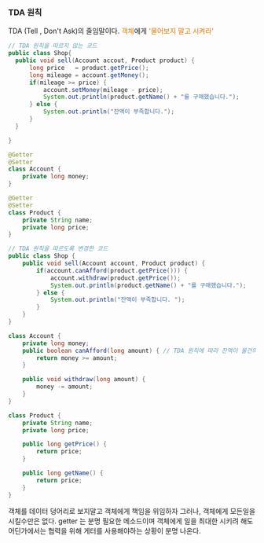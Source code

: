 
### TDA 원칙
TDA (Tell , Don't Ask)의 줄임말이다. 
<font color="#de7802">객체</font>에게 <font color="#de7802">'물어보지 말고 시켜라' </font> 

```java
// TDA 원칙을 따르지 않는 코드
public class Shop{
  public void sell(Account accout, Product product) {
	  long price   = product.getPrice();
	  long mileage = account.getMoney();
	  if(mileage >= price) {
		  account.setMoney(mileage - price);
		  System.out.println(product.getName() + "를 구매했습니다.");
	  } else {
		  System.out.println("잔액이 부족합니다.");
	  }
  }

}

@Getter
@Setter
class Account {
	private long money;
}

@Getter
@Setter
class Product {
	private String name;
	private long price;
}

```

```java
// TDA 원칙을 따르도록 변경한 코드
public class Shop {
	public void sell(Account account, Product product) {
		if(account.canAfford(product.getPrice())) {
			account.withdraw(product.getPrice());
			System.out.println(product.getName() + "를 구매했습니다.");
		} else {
			System.out.println("잔액이 부족합니다. ");
		}
	}
}

class Account {
	private long money;
	public boolean canAfford(long amount) { // TDA 원칙에 따라 잔액이 물건의 가격보다 큰지 확인
		return money >= amount;
	}

	public void withdraw(long amount) {
		money -= amount;
	}
}

class Product {
	private String name;
	private long price;

	public long getPrice() {
		return price;
	}

	public long getName() {
		return price;
	}
}

```

객체를 데이터 덩어리로 보지말고 객체에게 책임을 위임하자
그러나, 객체에게 모든일을 시킬수만은 없다. getter 는 분명 필요한 메소드이며 객체에게 일을 최대한 시키려 해도 어딘가에서는 협력을 위해 게터를 사용해야하는 상황이 분명 나온다. 

